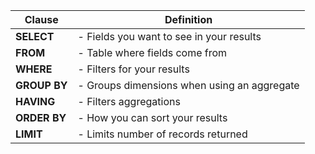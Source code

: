 |Clause       | Definition                                      |
|-------------|-------------------------------------------------|
|**SELECT**   |      - Fields you want to see in your results   |
|**FROM**     |  - Table where fields come from                 |
|**WHERE**    |  - Filters for your results                     |
|**GROUP BY** |  - Groups dimensions when using an aggregate    |
|**HAVING**   |  - Filters aggregations                         |
|**ORDER BY** |  - How you can sort your results                |
|**LIMIT**    |  - Limits number of records returned            |
